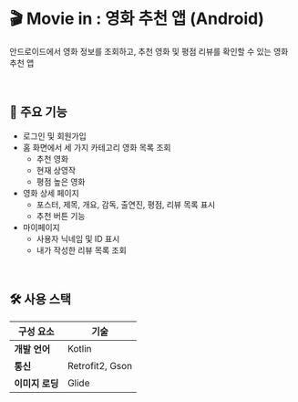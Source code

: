 # 🎬 Movie in : 영화 추천 앱 (Android)

안드로이드에서 영화 정보를 조회하고, 추천 영화 및 평점 리뷰를 확인할 수 있는 영화 추천 앱

<br/>

## 📱 주요 기능
- 로그인 및 회원가입
- 홈 화면에서 세 가지 카테고리 영화 목록 조회
    - 추천 영화
    - 현재 상영작
    - 평점 높은 영화
- 영화 상세 페이지
    - 포스터, 제목, 개요, 감독, 출연진, 평점, 리뷰 목록 표시
    - 추천 버튼 기능
- 마이페이지
    - 사용자 닉네임 및 ID 표시
    - 내가 작성한 리뷰 목록 조회

<br/>

## 🛠 사용 스택

| 구성 요소     | 기술 |
|---------------|------|
| **개발 언어**   | Kotlin |
| **통신**      | Retrofit2, Gson |
| **이미지 로딩** | Glide |